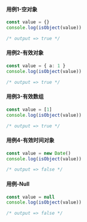 #### 用例1-空对象

```typescript
const value = {}
console.log(isObject(value))

/* output => true */
```

#### 用例2-有效对象

```typescript
const value = { a: 1 }
console.log(isObject(value))

/* output => true */
```

#### 用例3-有效数组

```typescript
const value = [1]
console.log(isObject(value))

/* output => true */
```

#### 用例4-有效时间对象

```typescript
const value = new Date()
console.log(isObject(value))

/* output => false */
```

#### 用例-Null

```typescript
const value = null
console.log(isObject(value))

/* output => false */
```

